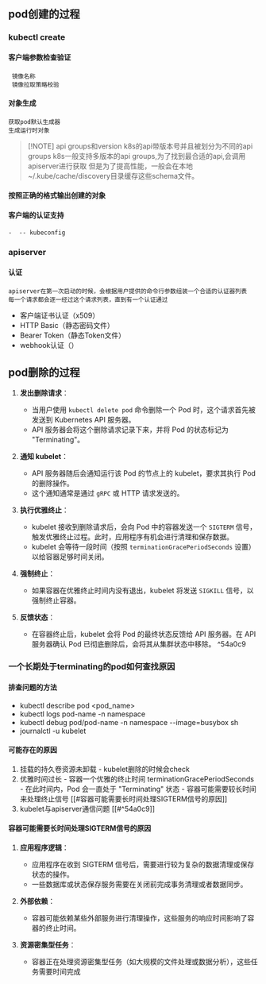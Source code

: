 ## pod创建的过程
### kubectl create

#### 客户端参数检查验证
	 镜像名称
	 镜像拉取策略校验
#### 对象生成
	获取pod默认生成器
	生成运行时对象
> [!NOTE] api groups和version 
> k8s的api带版本号并且被划分为不同的api groups
> k8s一般支持多版本的api groups,为了找到最合适的api,会调用apiserver进行获取
> 但是为了提高性能，一般会在本地~/.kube/cache/discovery目录缓存这些schema文件。

#### 按照正确的格式输出创建的对象
#### 客户端的认证支持
	-  -- kubeconfig

### apiserver
#### 认证
	apiserver在第一次启动的时候，会根据用户提供的命令行参数组装一个合适的认证器列表
	每一个请求都会逐一经过这个请求列表，直到有一个认证通过
- 客户端证书认证（x509）
- HTTP Basic（静态密码文件）
- Bearer Token（静态Token文件）
- webhook认证（）

## pod删除的过程
1. **发出删除请求**：
    
    - 当用户使用 `kubectl delete pod` 命令删除一个 Pod 时，这个请求首先被发送到 Kubernetes API 服务器。
    - API 服务器会将这个删除请求记录下来，并将 Pod 的状态标记为 "Terminating"。
2. **通知 kubelet**：
    
    - API 服务器随后会通知运行该 Pod 的节点上的 kubelet，要求其执行 Pod 的删除操作。
    - 这个通知通常是通过 `gRPC` 或 HTTP 请求发送的。
3. **执行优雅终止**：
    
    - kubelet 接收到删除请求后，会向 Pod 中的容器发送一个 `SIGTERM` 信号，触发优雅终止过程。此时，应用程序有机会进行清理和保存数据。
    - kubelet 会等待一段时间（按照 `terminationGracePeriodSeconds` 设置）以给容器足够时间关闭。
4. **强制终止**：
    
    - 如果容器在优雅终止时间内没有退出，kubelet 将发送 `SIGKILL` 信号，以强制终止容器。
5. **反馈状态**：
    
    - 在容器终止后，kubelet 会将 Pod 的最终状态反馈给 API 服务器。在 API 服务器确认 Pod 已彻底删除后，会将其从集群状态中移除。  ^54a0c9

### 一个长期处于terminating的pod如何查找原因

#### 排查问题的方法
- kubectl describe pod <pod_name>
- kubectl logs pod-name -n namespace
- kubectl debug pod/pod-name -n namespace --image=busybox sh
- journalctl -u kubelet

#### 可能存在的原因
1. 挂载的持久卷资源未卸载
		- kubelet删除的时候会check
2. 优雅时间过长
		- 容器一个优雅的终止时间 terminationGracePeriodSeconds
		- 在此时间内，Pod 会一直处于 "Terminating" 状态
		- 容器可能需要较长时间来处理终止信号
			[[#容器可能需要长时间处理SIGTERM信号的原因]]
3. kubelet与apiserver通信问题
		[[#^54a0c9]]


#### 容器可能需要长时间处理SIGTERM信号的原因
1. **应用程序逻辑**：
    
    - 应用程序在收到 SIGTERM 信号后，需要进行较为复杂的数据清理或保存状态的操作。
    - 一些数据库或状态保存服务需要在关闭前完成事务清理或者数据同步。
2. **外部依赖**：
    
    - 容器可能依赖某些外部服务进行清理操作，这些服务的响应时间影响了容器的终止时间。
3. **资源密集型任务**：
    
    - 容器正在处理资源密集型任务（如大规模的文件处理或数据分析），这些任务需要时间完成
